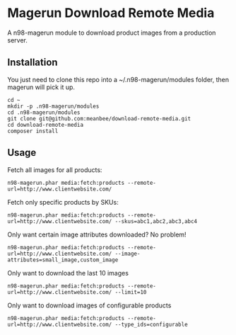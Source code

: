 # Magerun Download Remote Media

A n98-magerun module to download product images from a production server.

## Installation

You just need to clone this repo into a ~/.n98-magerun/modules folder, then magerun will pick it up.

    cd ~
    mkdir -p .n98-magerun/modules
    cd .n98-magerun/modules
    git clone git@github.com:meanbee/download-remote-media.git
    cd download-remote-media
    composer install

## Usage

Fetch all images for all products:

    n98-magerun.phar media:fetch:products --remote-url=http://www.clientwebsite.com/
    
Fetch only specific products by SKUs:

    n98-magerun.phar media:fetch:products --remote-url=http://www.clientwebsite.com/ --skus=abc1,abc2,abc3,abc4
    
Only want certain image attributes downloaded? No problem!
    
    n98-magerun.phar media:fetch:products --remote-url=http://www.clientwebsite.com/ --image-attributes=small_image,custom_image

Only want to download the last 10 images
    
    n98-magerun.phar media:fetch:products --remote-url=http://www.clientwebsite.com/ --limit=10

Only want to download images of configurable products
    
    n98-magerun.phar media:fetch:products --remote-url=http://www.clientwebsite.com/ --type_ids=configurable
